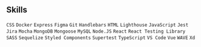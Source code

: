 ## Skills

`CSS` `Docker` `Express` `Figma` `Git` `Handlebars` `HTML` `Lighthouse` `JavaScript` `Jest` `Jira` `Mocha` `MongoDB` `Mongoose` `MySQL` `Node.JS` `React` `React Testing Library` `SASS` `Sequelize` `Styled Components` `Supertest` `TypeScript` `VS Code` `Vue` `WAVE` `Xd`
